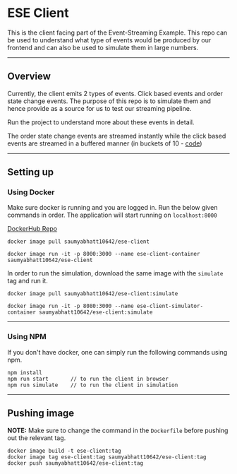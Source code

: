 # ESE Client

This is the client facing part of the Event-Streaming Example. This repo can be used to understand what type of events would be produced by our frontend and can also be used to simulate them in large numbers.

---

## Overview

Currently, the client emits 2 types of events. Click based events and order state change events. The purpose of this repo is to simulate them and hence provide as a source for us to test our streaming pipeline.

Run the project to understand more about these events in detail.

The order state change events are streamed instantly while the click based events are streamed in a buffered manner (in buckets of 10 - [code](./src/usecases/utilities/PushEventsToBroker.mjs))

---

## Setting up

### Using Docker

Make sure docker is running and you are logged in. Run the below given commands in order. The application will start running on `localhost:8000`

[DockerHub Repo](https://hub.docker.com/repository/docker/saumyabhatt10642/ese-client/general)

```docker
docker image pull saumyabhatt10642/ese-client
```

```docker
docker image run -it -p 8000:3000 --name ese-client-container saumyabhatt10642/ese-client
```

In order to run the simulation, download the same image with the `simulate` tag and run it.

```docker
docker image pull saumyabhatt10642/ese-client:simulate
```

```docker
docker image run -it -p 8080:3000 --name ese-client-simulator-container saumyabhatt10642/ese-client:simulate
```

---

### Using NPM

If you don't have docker, one can simply run the following commands using npm.

```terminal
npm install
npm run start       // to run the client in browser
npm run simulate    // to run the client in simulation
```

---

## Pushing image

__NOTE:__ Make sure to change the command in the `Dockerfile` before pushing out the relevant tag.

```docker
docker image build -t ese-client:tag
docker image tag ese-client:tag saumyabhatt10642/ese-client:tag
docker push saumyabhatt10642/ese-client:tag
```